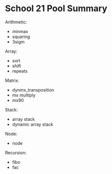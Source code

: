 # School 21 Pool Summary

Arithmetic:
- minmax
- squaring
- 3sigm

Array:
- sort
- shift
- repeats

Matrix:
- dynmx_transposition
- mx multiply
- mx90

Stack:
- array stack
- dynamic array stack

Node:

- node

Recursion:

- fibo
- fac 
